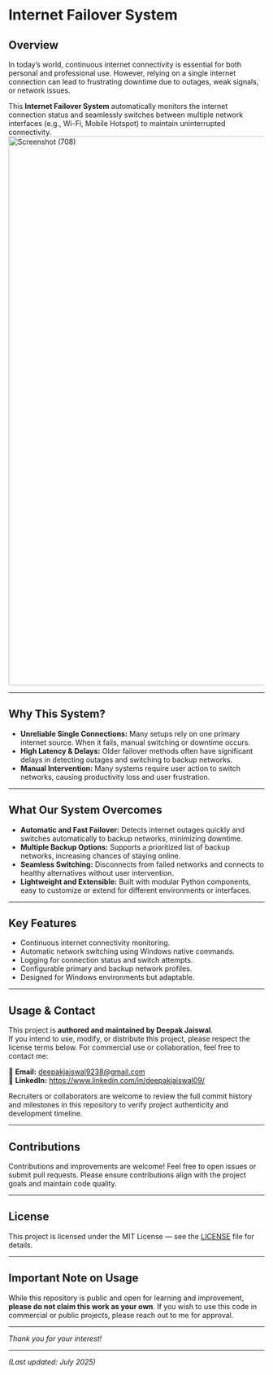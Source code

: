 # Internet Failover System

## Overview

In today’s world, continuous internet connectivity is essential for both personal and professional use. However, relying on a single internet connection can lead to frustrating downtime due to outages, weak signals, or network issues.

This **Internet Failover System** automatically monitors the internet connection status and seamlessly switches between multiple network interfaces (e.g., Wi-Fi, Mobile Hotspot) to maintain uninterrupted connectivity.
<img width="1920" height="1080" alt="Screenshot (708)" src="https://github.com/user-attachments/assets/540e3cac-14ca-4447-adc9-c9c16019434d" />

---

## Why This System?

- **Unreliable Single Connections:** Many setups rely on one primary internet source. When it fails, manual switching or downtime occurs.
- **High Latency & Delays:** Older failover methods often have significant delays in detecting outages and switching to backup networks.
- **Manual Intervention:** Many systems require user action to switch networks, causing productivity loss and user frustration.

---

## What Our System Overcomes

- **Automatic and Fast Failover:** Detects internet outages quickly and switches automatically to backup networks, minimizing downtime.
- **Multiple Backup Options:** Supports a prioritized list of backup networks, increasing chances of staying online.
- **Seamless Switching:** Disconnects from failed networks and connects to healthy alternatives without user intervention.
- **Lightweight and Extensible:** Built with modular Python components, easy to customize or extend for different environments or interfaces.

---

## Key Features

- Continuous internet connectivity monitoring.
- Automatic network switching using Windows native commands.
- Logging for connection status and switch attempts.
- Configurable primary and backup network profiles.
- Designed for Windows environments but adaptable.

---

## Usage & Contact

This project is **authored and maintained by Deepak Jaiswal**.  
If you intend to use, modify, or distribute this project, please respect the license terms below. For commercial use or collaboration, feel free to contact me:  

📧 **Email:** deepakjaiswal9238@gmail.com  
🔗 **LinkedIn:** https://www.linkedin.com/in/deepakjaiswal09/  

Recruiters or collaborators are welcome to review the full commit history and milestones in this repository to verify project authenticity and development timeline.

---

## Contributions

Contributions and improvements are welcome! Feel free to open issues or submit pull requests. Please ensure contributions align with the project goals and maintain code quality.

---

## License

This project is licensed under the MIT License — see the [LICENSE](LICENSE) file for details.

---

## Important Note on Usage

While this repository is public and open for learning and improvement, **please do not claim this work as your own**. If you wish to use this code in commercial or public projects, please reach out to me for approval.

---

*Thank you for your interest!*

---

*(Last updated: July 2025)*  
